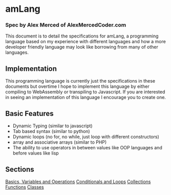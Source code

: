 # amLang
### Spec by Alex Merced of AlexMercedCoder.com

This document is to detail the specifications for amLang, a programming language based
on my experience with different languages and how a more developer friendly language may look
like borrowing from many of other languages.

## Implementation

This programming language is currently just the specifications in these documents but overtime I hope
to implement this language by either compiling to WebAssembly or transpiling to Javascript. If you are
interested in seeing an implementation of this language I encourage you to create one.

## Basic Features

- Dynamic Typing (similar to javascript)
- Tab based syntax (similar to python)
- Dynamic loops (no for, no while, just loop with different constructors)
- array and associative arrays (similar to PHP)
- The ability to use operators in between values like OOP languages and before values like lisp

## Sections


[Basics, Variables and Operations](./basics.md)
[Conditionals and Loops](./conditionals.md)
[Collections](./collections.md)
[Functions](./functions.md)
[Classes](./classes.md)
